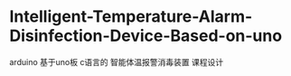 # Intelligent-Temperature-Alarm-Disinfection-Device-Based-on-uno
arduino 基于uno板 c语言的 智能体温报警消毒装置 课程设计
